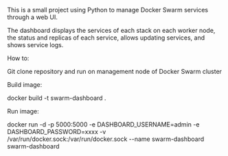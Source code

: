 This is a small project using Python to manage Docker Swarm services through a web UI.

The dashboard displays the services of each stack on each worker node, the status and replicas of each service, allows updating services, and shows service logs.

How to: 

Git clone repository and run on management node of Docker Swarm cluster

Build image:

docker build -t swarm-dashboard .

Run image:

docker run -d -p 5000:5000 -e DASHBOARD_USERNAME=admin -e DASHBOARD_PASSWORD=xxxx -v /var/run/docker.sock:/var/run/docker.sock --name swarm-dashboard swarm-dashboard
